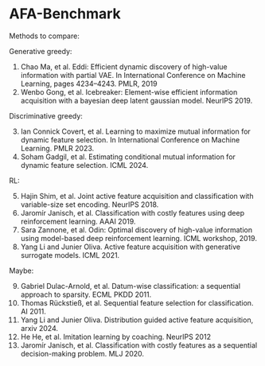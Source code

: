 # AFA-Benchmark

Methods to compare:

Generative greedy:

1. Chao Ma, et al. Eddi: Efficient dynamic discovery of high-value information with partial VAE. In International Conference
on Machine Learning, pages 4234–4243. PMLR, 2019
2. Wenbo Gong, et al. Icebreaker: Element-wise efficient information acquisition with a bayesian deep latent gaussian
model. NeurIPS 2019.

Discriminative greedy:

3. Ian Connick Covert, et al. Learning to maximize mutual information for dynamic feature selection. In International Conference on Machine Learning. PMLR 2023.
4. Soham Gadgil, et al. Estimating conditional mutual information for dynamic feature selection. ICML 2024.



RL:

5. Hajin Shim, et al. Joint active feature acquisition and classification with variable-size set
encoding. NeurIPS 2018.
6. Jaromír Janisch, et al. Classification with costly features using deep reinforcement learning. AAAI 2019.
7. Sara Zannone, et al. Odin: Optimal discovery of high-value information using model-based deep reinforcement learning. ICML workshop, 2019.
8. Yang Li and Junier Oliva. Active feature acquisition with generative surrogate models. ICML 2021.




Maybe:

9. Gabriel Dulac-Arnold, et al. Datum-wise classification: a sequential approach to sparsity. ECML PKDD 2011.
10. Thomas Rückstieß, et al. Sequential feature selection for classification. AI 2011.
11. Yang Li and Junier Oliva. Distribution guided active feature acquisition, arxiv 2024.
12. He He, et al. Imitation learning by coaching. NeurIPS 2012
13. Jaromír Janisch, et al. Classification with costly features as a sequential decision-making problem. MLJ 2020.
